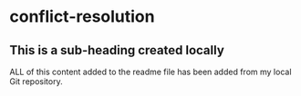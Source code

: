 # conflict-resolution

## This is a sub-heading created locally

ALL of this content added to the readme file has been added from my local Git repository.